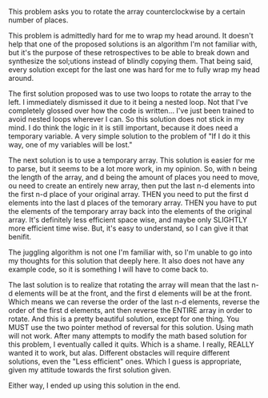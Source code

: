 This problem asks you to rotate the array counterclockwise by a certain number of places.

This problem is admittedly hard for me to wrap my head around. It doesn't help that one of the proposed solutions is an algorithm I'm not familiar with, but it's the purpose of these retrospectives to be able to break down and synthesize the sol;utions instead of blindly copying them. That being said, every solution except for the last one was hard for me to fully wrap my head around.

The first solution proposed was to use two loops to rotate the array to the left. I immediately dismissed it due to it being a nested loop. Not that I've completely glossed over how the code is written... I've just been trained to avoid nested loops wherever I can. So this solution does not stick in my mind. I do think the logic in it is still important, because it does need a temporary variable. A very simple solution to the problem of "If I do it this way, one of my variables will be lost."

The next solution is to use a temporary array. This solution is easier for me to parse, but it seems to be a lot more work, in my opinion. So, with n being the length of the array, and d being the amount of places you need to move, ou need to create an entirely new array, then put the last n-d elements into the first n-d place of your original array. THEN you need to put the first d elements into the last d places of the temorary array. THEN you have to put the elements of the temporary array back into the elements of the original array. It's definitely less efficient space wise, and maybe only SLIGHTLY more efficient time wise. But, it's easy to understand, so I can give it that benifit.

The juggling algorithm is not one I'm familiar with, so I'm unable to go into my thoughts for this solution that deeply here. It also does not have any example code, so it is something I will have to come back to.

The last solution is to realize that rotating the array will mean that the last n-d elements will be at the front, and the first d elements will be at the front. Which means we can reverse the order of the last n-d elements, reverse the order of the first d elements, ant then reverse the ENTIRE array in order to rotate. And this is a pretty beautiful solution, except for one thing. You MUST use the two pointer method of reversal for this solution. Using math will not work. After many attempts to modify the math based solution for this problem, I eventually called it quits. Which is a shame. I really, REALLY wanted it to work, but alas. Different obstacles will require different solutions, even the "Less efficient" ones. Which I guess is appropriate, given my attitude towards the first solution given.

Either way, I ended up using this solution in the end.
